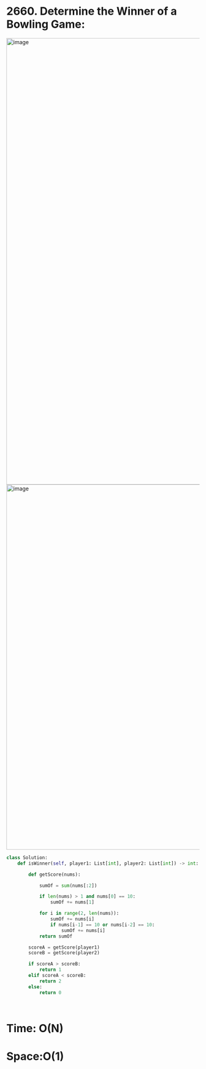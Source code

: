 # 2660. Determine the Winner of a Bowling Game:

<img width="1164" alt="image" src="https://github.com/jatinbhutka/LeetCode-2022/assets/35987583/b9c82285-9c2a-41bc-8e13-b8cb871953c2">
<img width="952" alt="image" src="https://github.com/jatinbhutka/LeetCode-2022/assets/35987583/b09884da-b3e3-4bb2-90ac-6cbde67152ee">


```python
class Solution:
    def isWinner(self, player1: List[int], player2: List[int]) -> int:

        def getScore(nums):

            sumOf = sum(nums[:2])

            if len(nums) > 1 and nums[0] == 10:
                sumOf += nums[1]

            for i in range(2, len(nums)):
                sumOf += nums[i]
                if nums[i-1] == 10 or nums[i-2] == 10:
                    sumOf += nums[i]
            return sumOf

        scoreA = getScore(player1)
        scoreB = getScore(player2)

        if scoreA > scoreB:
            return 1
        elif scoreA < scoreB:
            return 2
        else:
            return 0 

        
```

# Time: O(N)
# Space:O(1)
